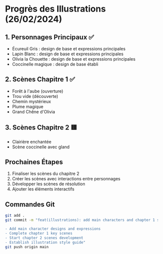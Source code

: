 # Progrès des Illustrations (26/02/2024)

## 1. Personnages Principaux ✅
- Écureuil Gris : design de base et expressions principales
- Lapin Blanc : design de base et expressions principales
- Olivia la Chouette : design de base et expressions principales  
- Coccinelle magique : design de base établi

## 2. Scènes Chapitre 1 ✅
- Forêt à l'aube (ouverture)
- Trou vide (découverte)
- Chemin mystérieux
- Plume magique
- Grand Chêne d'Olivia

## 3. Scènes Chapitre 2 🟨
- Clairière enchantée
- Scène coccinelle avec gland

## Prochaines Étapes
1. Finaliser les scènes du chapitre 2
2. Créer les scènes avec interactions entre personnages
3. Développer les scènes de résolution
4. Ajouter les éléments interactifs

## Commandes Git
```bash
git add .
git commit -m "feat(illustrations): add main characters and chapter 1 scenes

- Add main character designs and expressions
- Complete chapter 1 key scenes
- Start chapter 2 scenes development
- Establish illustration style guide"
git push origin main
